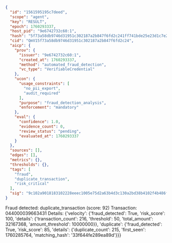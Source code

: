 ```json
{
  "id": "1561595195c7deed",
  "scope": "agent",
  "key": "RESULT",
  "epoch": 1760293337,
  "host_pid": "9e6742732c60:1",
  "hash": "5f73a58db9746d31951c302187a2b847f6fd2c241ff741bde25e23d1c7e2ed11",
  "cid": "QmV15f73a58db9746d31951c302187a2b847f6fd2c24",
  "aicp": {
    "prov": {
      "issuer": "9e6742732c60:1",
      "created_at": 1760293337,
      "method": "automated_fraud_detection",
      "vc_type": "VerifiableCredential"
    },
    "ucon": {
      "usage_constraints": [
        "no_pii_export",
        "audit_required"
      ],
      "purpose": "fraud_detection_analysis",
      "enforcement": "mandatory"
    },
    "eval": {
      "confidence": 1.0,
      "evidence_count": 0,
      "review_status": "pending",
      "evaluated_at": 1760293337
    }
  },
  "sources": [],
  "edges": [],
  "metrics": {},
  "thresholds": {},
  "tags": [
    "fraud",
    "duplicate_transaction",
    "risk_critical"
  ],
  "sig": "9c102a9018183102228eeec1005e75d2a63b4d3c130a2bd38b4102f4b486f499"
}
```

Fraud detected: duplicate_transaction (score: 92)
Transaction: 044000039663431
Details: {'velocity': {'fraud_detected': True, 'risk_score': 100, 'details': {'transaction_count': 216, 'threshold': 50, 'total_amount': 32167368, 'amount_threshold': 10000000}}, 'duplicate': {'fraud_detected': True, 'risk_score': 85, 'details': {'duplicate_count': 215, 'first_seen': 1760285764, 'matching_hash': '33f644fe289ea89d'}}}